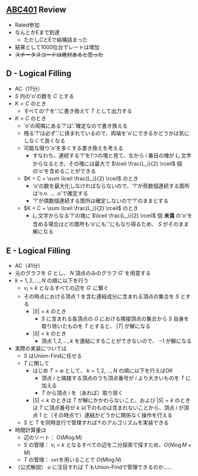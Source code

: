 ## [ABC401](https://atcoder.jp/contests/abc401) Review
- Rated参加
- なんとかEまで到達
  - ただしCとEで結構詰まった
- 結果として1000位台でレートは増加
- ~~ステータスコードは絶対あると思った~~

## D - Logical Filling
- AC（17分）
- $S$ 内の'o'の数を $C$ とする
- $K = C$ のとき
  - すべての'?'を'.'に書き換えて $T$ として出力する
- $K > C$ のとき
  - 'o'の両隣にある'?'は'.'確定なので書き換える
  - 残る'?'は必ず'.'に挟まれているので、両端を'o'にできるかどうかは気にしなくて良くなる
  - 可能な限り'o'を多くする書き換えを考える
    - すなわち、連続する'?'を1つの塊と見て、左から $i$ 番目の塊が $L_i$ 文字からなるとき、その塊には最大で $\lceil \frac{L_i}{2} \rceil$ 個の'o'を含めることができる
  - $K = C + \sum \lceil \frac{L_i}{2} \rceil$ のとき
    - 'o'の数を最大化しなければならないので、'?'が奇数個連続する箇所は'o.o. ... .o'で確定する
    - '?'が偶数個連続する箇所は確定しないので'?'のままとする
  - $K < C + \sum \lceil \frac{L_i}{2} \rceil$ のとき
    - $L_i$ 文字からなる'?'の塊に $\lceil \frac{L_i}{2} \rceil$ 個 **未満** の'o'を含める場合はどの箇所も'o'にも'.'にもなり得るため、 $S$ がそのまま解になる

## E - Logical Filling
- AC（41分）
- 元のグラフを $G$ とし、 $N$ 頂点のみのグラフ $G'$ を用意する
- $k = 1, 2, \dots, N$ の順に以下を行う
  - $v_i = k$ となるすべての辺を $G'$ に繋ぐ
  - その時点における頂点 $1$ を含む連結成分に含まれる頂点の集合を $S$ とする
    - $|S| = k$ のとき
      - $S$ に含まれる各頂点の $G$ における隣接頂点の集合から $S$ 自身を取り除いたものを $T$ とすると、 $|T|$ が解になる
    - $|S| < k$ のとき
      - 頂点 $1, 2, \dots, k$ を連結にすることができないので、 $-1$ が解になる
- 実際の実装については
  - $S$ はUnion-Findに任せる
  - $T$ に関して
    - はじめ $T = \emptyset$ として、 $k = 1, 2, \dots, N$ の順に以下を行えばOK
      - 頂点 $i$ と隣接する頂点のうち頂点番号が $i$ より大きいものを $T$ に加える
      - $T$ から頂点 $i$ を（あれば）取り除く
    - $|S| < k$ のときは $T$ が解にかかわらないこと、および $|S| = k$ のときは $T$ に頂点番号が $k$ 以下のものは含まれないことから、頂点 $i$ が頂点 $1$ と（その時点で）連結かどうかに関係なく操作を行える
  - $S$ と $T$ を同時並行で管理すれば↑のアルゴリズムを実装できる
- 時間計算量は
  - 辺のソート： $O(M \log M)$
  - $S$ の管理： $v_i = k$ となるすべての辺を二分探索で探すため、$O(N \log M + M)$
  - $T$ の管理： `set`を用いることで $O(M \log N)$
- （公式解説） $u$ に注目すれば $T$ もUnion-Findで管理できるのか……



